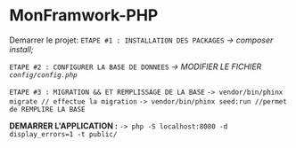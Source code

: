 # MonFramwork-PHP

Demarrer le projet:
`ETAPE #1 : INSTALLATION DES PACKAGES`
_-> composer install;_

`ETAPE #2 : CONFIGURER LA BASE DE DONNEES`
_-> MODIFIER LE FICHIER `config/config.php`_

`ETAPE #3 : MIGRATION && ET REMPLISSAGE DE LA BASE`
`-> vendor/bin/phinx migrate // effectue la migration`
`-> vendor/bin/phinx seed:run //permet de REMPLIRE LA BASE`


**DEMARRER L'APPLICATION :**
    `-> php -S localhost:8080 -d display_errors=1 -t public/`
